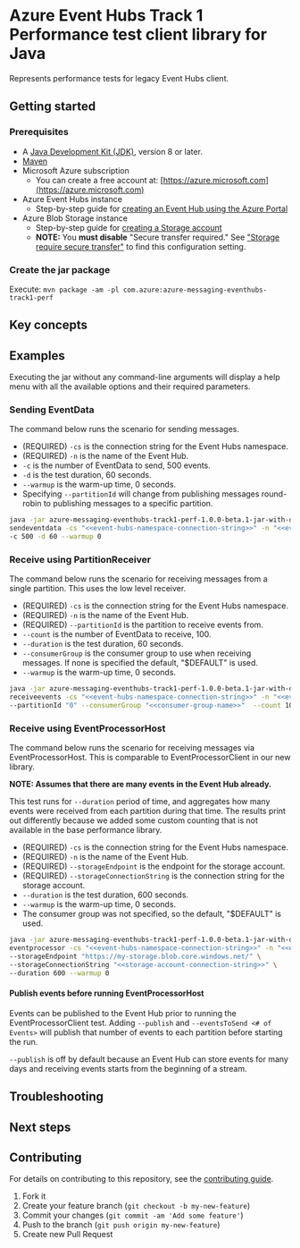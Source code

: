 # Azure Event Hubs Track 1 Performance test client library for Java

Represents performance tests for legacy Event Hubs client.

## Getting started

### Prerequisites

- A [Java Development Kit (JDK)][jdk_link], version 8 or later.
- [Maven][maven]
- Microsoft Azure subscription
    - You can create a free account at: [https://azure.microsoft.com](https://azure.microsoft.com)
- Azure Event Hubs instance
    - Step-by-step guide for [creating an Event Hub using the Azure Portal][event_hubs_create]
- Azure Blob Storage instance
    - Step-by-step guide for [creating a Storage account][blob_storage_create]
    - **NOTE:** You **must disable** "Secure transfer required."  See ["Storage require secure transfer"][blob_storage_secure_transfer] to find this configuration setting.

### Create the jar package

Execute: `mvn package -am -pl com.azure:azure-messaging-eventhubs-track1-perf`

## Key concepts

## Examples

Executing the jar without any command-line arguments will display a help menu with all the available options and their
required parameters.

### Sending EventData

The command below runs the scenario for sending messages.

- (REQUIRED) `-cs` is the connection string for the Event Hubs namespace.
- (REQUIRED) `-n` is the name of the Event Hub.
- `-c` is the number of EventData to send, 500 events.
- `-d` is the test duration, 60 seconds.
- `--warmup` is the warm-up time, 0 seconds.
- Specifying `--partitionId` will change from publishing messages round-robin to publishing messages to a specific
  partition.

```bash
java -jar azure-messaging-eventhubs-track1-perf-1.0.0-beta.1-jar-with-dependencies.jar \
sendeventdata -cs "<<event-hubs-namespace-connection-string>>" -n "<<event-hub-name>>" \
-c 500 -d 60 --warmup 0
```

### Receive using PartitionReceiver

The command below runs the scenario for receiving messages from a single partition. This uses the low level receiver.

- (REQUIRED) `-cs` is the connection string for the Event Hubs namespace.
- (REQUIRED) `-n` is the name of the Event Hub.
- (REQUIRED) `--partitionId` is the partition to receive events from.
- `--count` is the number of EventData to receive, 100.
- `--duration` is the test duration, 60 seconds.
- `--consumerGroup` is the consumer group to use when receiving messages. If none is specified the default, "$DEFAULT"
  is used.
- `--warmup` is the warm-up time, 0 seconds.

```bash
java -jar azure-messaging-eventhubs-track1-perf-1.0.0-beta.1-jar-with-dependencies.jar \
receiveevents -cs "<<event-hubs-namespace-connection-string>>" -n "<<event-hub-name>>" \
--partitionId "0" --consumerGroup "<<consumer-group-name>>"  --count 100 --duration 60 --warmup 0
```

### Receive using EventProcessorHost

The command below runs the scenario for receiving messages via EventProcessorHost. This is comparable to
EventProcessorClient in our new library.

**NOTE: Assumes that there are many events in the Event Hub already.**

This test runs for `--duration` period of time, and aggregates how many events were received from each partition during
that time.  The results print out differently because we added some custom counting that is not available in the base
performance library.

- (REQUIRED) `-cs` is the connection string for the Event Hubs namespace.
- (REQUIRED) `-n` is the name of the Event Hub.
- (REQUIRED) `--storageEndpoint` is the endpoint for the storage account.
- (REQUIRED) `--storageConnectionString` is the connection string for the storage account.
- `--duration` is the test duration, 600 seconds.
- `--warmup` is the warm-up time, 0 seconds.
- The consumer group was not specified, so the default, "$DEFAULT" is used.

```bash
java -jar azure-messaging-eventhubs-track1-perf-1.0.0-beta.1-jar-with-dependencies.jar \
eventprocessor -cs "<<event-hubs-namespace-connection-string>>" -n "<<event-hub-name>>" \
--storageEndpoint "https://my-storage.blob.core.windows.net/" \
--storageConnectionString "<<storage-account-connection-string>>" \
--duration 600 --warmup 0
```

#### Publish events before running EventProcessorHost

Events can be published to the Event Hub prior to running the EventProcessorClient test. Adding `--publish` and
`--eventsToSend <# of Events>` will publish that number of events to each partition before starting the run.

`--publish` is off by default because an Event Hub can store events for many days and receiving events starts from the
beginning of a stream.

## Troubleshooting

## Next steps

## Contributing

For details on contributing to this repository, see the [contributing guide](https://github.com/Azure/azure-sdk-for-java/blob/main/CONTRIBUTING.md).

1. Fork it
1. Create your feature branch (`git checkout -b my-new-feature`)
1. Commit your changes (`git commit -am 'Add some feature'`)
1. Push to the branch (`git push origin my-new-feature`)
1. Create new Pull Request

<!-- links -->
[blob_storage_create]: https://learn.microsoft.com/azure/storage/common/storage-account-create
[blob_storage_secure_transfer]: https://learn.microsoft.com/azure/storage/common/storage-require-secure-transfer
[event_hubs_create]: https://docs.microsoft.com/azure/event-hubs/event-hubs-create
[jdk_link]: https://docs.microsoft.com/java/azure/jdk/?view=azure-java-stable
[maven]: https://maven.apache.org/
